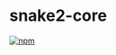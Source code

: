 # snake2-core
[![npm](https://img.shields.io/npm/v/snake-on-koa-core.svg?style=flat-square)](https://www.npmjs.com/package/snake-on-koa-core)